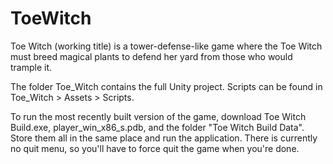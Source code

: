 # ToeWitch
Toe Witch (working title) is a tower-defense-like game where the Toe Witch must breed magical plants to defend her yard from those who would trample it.

The folder Toe_Witch contains the full Unity project. Scripts can be found in Toe_Witch > Assets > Scripts.

To run the most recently built version of the game, download Toe Witch Build.exe, player_win_x86_s.pdb, and the folder "Toe Witch Build Data". Store them all in the same place and run the application. There is currently no quit menu, so you'll have to force quit the game when you're done.
